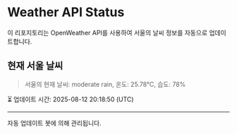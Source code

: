 
# Weather API Status

이 리포지토리는 OpenWeather API를 사용하여 서울의 날씨 정보를 자동으로 업데이트합니다.

## 현재 서울 날씨
> 서울의 현재 날씨: moderate rain, 온도: 25.78°C, 습도: 78%

⏳ 업데이트 시간: 2025-08-12 20:18:50 (UTC)

---
자동 업데이트 봇에 의해 관리됩니다.
